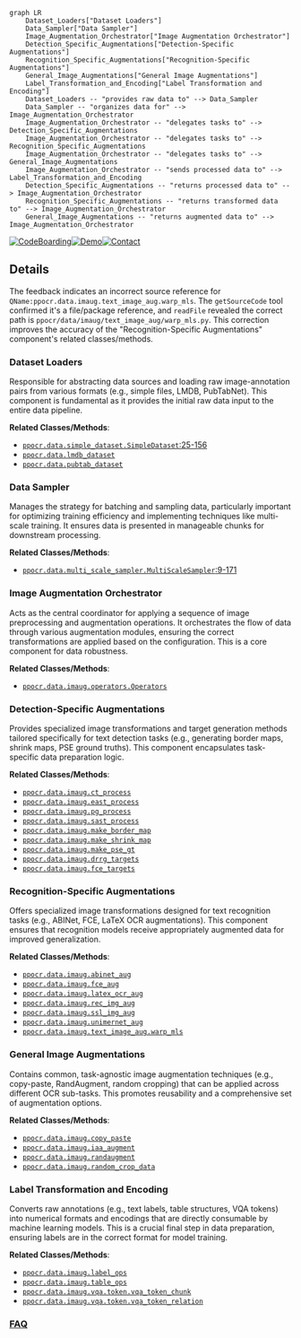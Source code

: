 ```mermaid
graph LR
    Dataset_Loaders["Dataset Loaders"]
    Data_Sampler["Data Sampler"]
    Image_Augmentation_Orchestrator["Image Augmentation Orchestrator"]
    Detection_Specific_Augmentations["Detection-Specific Augmentations"]
    Recognition_Specific_Augmentations["Recognition-Specific Augmentations"]
    General_Image_Augmentations["General Image Augmentations"]
    Label_Transformation_and_Encoding["Label Transformation and Encoding"]
    Dataset_Loaders -- "provides raw data to" --> Data_Sampler
    Data_Sampler -- "organizes data for" --> Image_Augmentation_Orchestrator
    Image_Augmentation_Orchestrator -- "delegates tasks to" --> Detection_Specific_Augmentations
    Image_Augmentation_Orchestrator -- "delegates tasks to" --> Recognition_Specific_Augmentations
    Image_Augmentation_Orchestrator -- "delegates tasks to" --> General_Image_Augmentations
    Image_Augmentation_Orchestrator -- "sends processed data to" --> Label_Transformation_and_Encoding
    Detection_Specific_Augmentations -- "returns processed data to" --> Image_Augmentation_Orchestrator
    Recognition_Specific_Augmentations -- "returns transformed data to" --> Image_Augmentation_Orchestrator
    General_Image_Augmentations -- "returns augmented data to" --> Image_Augmentation_Orchestrator
```

[![CodeBoarding](https://img.shields.io/badge/Generated%20by-CodeBoarding-9cf?style=flat-square)](https://github.com/CodeBoarding/GeneratedOnBoardings)[![Demo](https://img.shields.io/badge/Try%20our-Demo-blue?style=flat-square)](https://www.codeboarding.org/demo)[![Contact](https://img.shields.io/badge/Contact%20us%20-%20contact@codeboarding.org-lightgrey?style=flat-square)](mailto:contact@codeboarding.org)

## Details

The feedback indicates an incorrect source reference for `QName:ppocr.data.imaug.text_image_aug.warp_mls`. The `getSourceCode` tool confirmed it's a file/package reference, and `readFile` revealed the correct path is `ppocr/data/imaug/text_image_aug/warp_mls.py`. This correction improves the accuracy of the "Recognition-Specific Augmentations" component's related classes/methods.

### Dataset Loaders
Responsible for abstracting data sources and loading raw image-annotation pairs from various formats (e.g., simple files, LMDB, PubTabNet). This component is fundamental as it provides the initial raw data input to the entire data pipeline.


**Related Classes/Methods**:

- <a href="https://github.com/PaddlePaddle/PaddleOCR/blob/main/ppocr/data/simple_dataset.py#L25-L156" target="_blank" rel="noopener noreferrer">`ppocr.data.simple_dataset.SimpleDataset`:25-156</a>
- <a href="https://github.com/PaddlePaddle/PaddleOCR/blob/main/ppocr/data/lmdb_dataset.py" target="_blank" rel="noopener noreferrer">`ppocr.data.lmdb_dataset`</a>
- <a href="https://github.com/PaddlePaddle/PaddleOCR/blob/main/ppocr/data/pubtab_dataset.py" target="_blank" rel="noopener noreferrer">`ppocr.data.pubtab_dataset`</a>


### Data Sampler
Manages the strategy for batching and sampling data, particularly important for optimizing training efficiency and implementing techniques like multi-scale training. It ensures data is presented in manageable chunks for downstream processing.


**Related Classes/Methods**:

- <a href="https://github.com/PaddlePaddle/PaddleOCR/blob/main/ppocr/data/multi_scale_sampler.py#L9-L171" target="_blank" rel="noopener noreferrer">`ppocr.data.multi_scale_sampler.MultiScaleSampler`:9-171</a>


### Image Augmentation Orchestrator
Acts as the central coordinator for applying a sequence of image preprocessing and augmentation operations. It orchestrates the flow of data through various augmentation modules, ensuring the correct transformations are applied based on the configuration. This is a core component for data robustness.


**Related Classes/Methods**:

- <a href="https://github.com/PaddlePaddle/PaddleOCR/blob/main/ppocr/data/imaug/operators.py" target="_blank" rel="noopener noreferrer">`ppocr.data.imaug.operators.Operators`</a>


### Detection-Specific Augmentations
Provides specialized image transformations and target generation methods tailored specifically for text detection tasks (e.g., generating border maps, shrink maps, PSE ground truths). This component encapsulates task-specific data preparation logic.


**Related Classes/Methods**:

- <a href="https://github.com/PaddlePaddle/PaddleOCR/blob/main/ppocr/data/imaug/ct_process.py" target="_blank" rel="noopener noreferrer">`ppocr.data.imaug.ct_process`</a>
- <a href="https://github.com/PaddlePaddle/PaddleOCR/blob/main/ppocr/data/imaug/east_process.py" target="_blank" rel="noopener noreferrer">`ppocr.data.imaug.east_process`</a>
- <a href="https://github.com/PaddlePaddle/PaddleOCR/blob/main/ppocr/data/imaug/pg_process.py" target="_blank" rel="noopener noreferrer">`ppocr.data.imaug.pg_process`</a>
- <a href="https://github.com/PaddlePaddle/PaddleOCR/blob/main/ppocr/data/imaug/sast_process.py" target="_blank" rel="noopener noreferrer">`ppocr.data.imaug.sast_process`</a>
- <a href="https://github.com/PaddlePaddle/PaddleOCR/blob/main/ppocr/data/imaug/make_border_map.py" target="_blank" rel="noopener noreferrer">`ppocr.data.imaug.make_border_map`</a>
- <a href="https://github.com/PaddlePaddle/PaddleOCR/blob/main/ppocr/data/imaug/make_shrink_map.py" target="_blank" rel="noopener noreferrer">`ppocr.data.imaug.make_shrink_map`</a>
- <a href="https://github.com/PaddlePaddle/PaddleOCR/blob/main/ppocr/data/imaug/make_pse_gt.py" target="_blank" rel="noopener noreferrer">`ppocr.data.imaug.make_pse_gt`</a>
- <a href="https://github.com/PaddlePaddle/PaddleOCR/blob/main/ppocr/data/imaug/drrg_targets.py" target="_blank" rel="noopener noreferrer">`ppocr.data.imaug.drrg_targets`</a>
- <a href="https://github.com/PaddlePaddle/PaddleOCR/blob/main/ppocr/data/imaug/fce_targets.py" target="_blank" rel="noopener noreferrer">`ppocr.data.imaug.fce_targets`</a>


### Recognition-Specific Augmentations
Offers specialized image transformations designed for text recognition tasks (e.g., ABINet, FCE, LaTeX OCR augmentations). This component ensures that recognition models receive appropriately augmented data for improved generalization.


**Related Classes/Methods**:

- <a href="https://github.com/PaddlePaddle/PaddleOCR/blob/main/ppocr/data/imaug/abinet_aug.py" target="_blank" rel="noopener noreferrer">`ppocr.data.imaug.abinet_aug`</a>
- <a href="https://github.com/PaddlePaddle/PaddleOCR/blob/main/ppocr/data/imaug/fce_aug.py" target="_blank" rel="noopener noreferrer">`ppocr.data.imaug.fce_aug`</a>
- <a href="https://github.com/PaddlePaddle/PaddleOCR/blob/main/ppocr/data/imaug/latex_ocr_aug.py" target="_blank" rel="noopener noreferrer">`ppocr.data.imaug.latex_ocr_aug`</a>
- <a href="https://github.com/PaddlePaddle/PaddleOCR/blob/main/ppocr/data/imaug/rec_img_aug.py" target="_blank" rel="noopener noreferrer">`ppocr.data.imaug.rec_img_aug`</a>
- <a href="https://github.com/PaddlePaddle/PaddleOCR/blob/main/ppocr/data/imaug/ssl_img_aug.py" target="_blank" rel="noopener noreferrer">`ppocr.data.imaug.ssl_img_aug`</a>
- <a href="https://github.com/PaddlePaddle/PaddleOCR/blob/main/ppocr/data/imaug/unimernet_aug.py" target="_blank" rel="noopener noreferrer">`ppocr.data.imaug.unimernet_aug`</a>
- <a href="https://github.com/PaddlePaddle/PaddleOCR/blob/main/ppocr/data/imaug/text_image_aug/warp_mls.py" target="_blank" rel="noopener noreferrer">`ppocr.data.imaug.text_image_aug.warp_mls`</a>


### General Image Augmentations
Contains common, task-agnostic image augmentation techniques (e.g., copy-paste, RandAugment, random cropping) that can be applied across different OCR sub-tasks. This promotes reusability and a comprehensive set of augmentation options.


**Related Classes/Methods**:

- <a href="https://github.com/PaddlePaddle/PaddleOCR/blob/main/ppocr/data/imaug/copy_paste.py" target="_blank" rel="noopener noreferrer">`ppocr.data.imaug.copy_paste`</a>
- <a href="https://github.com/PaddlePaddle/PaddleOCR/blob/main/ppocr/data/imaug/iaa_augment.py" target="_blank" rel="noopener noreferrer">`ppocr.data.imaug.iaa_augment`</a>
- <a href="https://github.com/PaddlePaddle/PaddleOCR/blob/main/ppocr/data/imaug/randaugment.py" target="_blank" rel="noopener noreferrer">`ppocr.data.imaug.randaugment`</a>
- <a href="https://github.com/PaddlePaddle/PaddleOCR/blob/main/ppocr/data/imaug/random_crop_data.py" target="_blank" rel="noopener noreferrer">`ppocr.data.imaug.random_crop_data`</a>


### Label Transformation and Encoding
Converts raw annotations (e.g., text labels, table structures, VQA tokens) into numerical formats and encodings that are directly consumable by machine learning models. This is a crucial final step in data preparation, ensuring labels are in the correct format for model training.


**Related Classes/Methods**:

- <a href="https://github.com/PaddlePaddle/PaddleOCR/blob/main/ppocr/data/imaug/label_ops.py" target="_blank" rel="noopener noreferrer">`ppocr.data.imaug.label_ops`</a>
- <a href="https://github.com/PaddlePaddle/PaddleOCR/blob/main/ppocr/data/imaug/table_ops.py" target="_blank" rel="noopener noreferrer">`ppocr.data.imaug.table_ops`</a>
- <a href="https://github.com/PaddlePaddle/PaddleOCR/blob/main/ppocr/data/imaug/vqa/token/vqa_token_chunk.py" target="_blank" rel="noopener noreferrer">`ppocr.data.imaug.vqa.token.vqa_token_chunk`</a>
- <a href="https://github.com/PaddlePaddle/PaddleOCR/blob/main/ppocr/data/imaug/vqa/token/vqa_token_relation.py" target="_blank" rel="noopener noreferrer">`ppocr.data.imaug.vqa.token.vqa_token_relation`</a>




### [FAQ](https://github.com/CodeBoarding/GeneratedOnBoardings/tree/main?tab=readme-ov-file#faq)